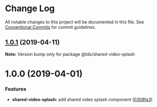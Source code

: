# Change Log

All notable changes to this project will be documented in this file.
See [Conventional Commits](https://conventionalcommits.org) for commit guidelines.

## [1.0.1](https://github.com/telus/tds-core/compare/@tds/shared-video-splash@1.0.0...@tds/shared-video-splash@1.0.1) (2019-04-11)

**Note:** Version bump only for package @tds/shared-video-splash





# 1.0.0 (2019-04-01)


### Features

* **shared-video-splash:** add shared video splash component ([0308fa3](https://github.com/telus/tds-core/commit/0308fa3))
